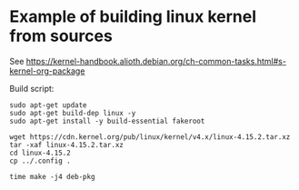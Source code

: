 # Example of building linux kernel from sources

See https://kernel-handbook.alioth.debian.org/ch-common-tasks.html#s-kernel-org-package

Build script:

```
sudo apt-get update
sudo apt-get build-dep linux -y
sudo apt-get install -y build-essential fakeroot

wget https://cdn.kernel.org/pub/linux/kernel/v4.x/linux-4.15.2.tar.xz
tar -xaf linux-4.15.2.tar.xz
cd linux-4.15.2
cp ../.config .

time make -j4 deb-pkg
```
